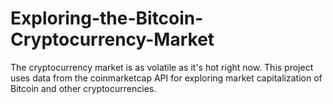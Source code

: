 # Exploring-the-Bitcoin-Cryptocurrency-Market
The cryptocurrency market is as volatile as it's hot right now. This project uses data from the coinmarketcap API for exploring market capitalization of Bitcoin and other cryptocurrencies.
